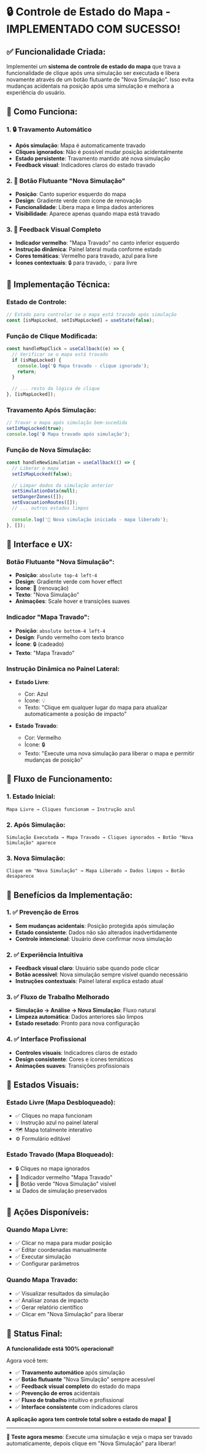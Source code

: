# 🔒 **Controle de Estado do Mapa - IMPLEMENTADO COM SUCESSO!**

## ✅ **Funcionalidade Criada:**

Implementei um **sistema de controle de estado do mapa** que trava a funcionalidade de clique após uma simulação ser executada e libera novamente através de um botão flutuante de "Nova Simulação". Isso evita mudanças acidentais na posição após uma simulação e melhora a experiência do usuário.

## 🎯 **Como Funciona:**

### **1. 🔒 Travamento Automático**
- **Após simulação**: Mapa é automaticamente travado
- **Cliques ignorados**: Não é possível mudar posição acidentalmente
- **Estado persistente**: Travamento mantido até nova simulação
- **Feedback visual**: Indicadores claros do estado travado

### **2. 🔄 Botão Flutuante "Nova Simulação"**
- **Posição**: Canto superior esquerdo do mapa
- **Design**: Gradiente verde com ícone de renovação
- **Funcionalidade**: Libera mapa e limpa dados anteriores
- **Visibilidade**: Aparece apenas quando mapa está travado

### **3. 🎨 Feedback Visual Completo**
- **Indicador vermelho**: "Mapa Travado" no canto inferior esquerdo
- **Instrução dinâmica**: Painel lateral muda conforme estado
- **Cores temáticas**: Vermelho para travado, azul para livre
- **Ícones contextuais**: 🔒 para travado, 💡 para livre

## 🚀 **Implementação Técnica:**

### **Estado de Controle:**
```javascript
// Estado para controlar se o mapa está travado após simulação
const [isMapLocked, setIsMapLocked] = useState(false);
```

### **Função de Clique Modificada:**
```javascript
const handleMapClick = useCallback((e) => {
  // Verificar se o mapa está travado
  if (isMapLocked) {
    console.log('🔒 Mapa travado - clique ignorado');
    return;
  }
  
  // ... resto da lógica de clique
}, [isMapLocked]);
```

### **Travamento Após Simulação:**
```javascript
// Travar o mapa após simulação bem-sucedida
setIsMapLocked(true);
console.log('🔒 Mapa travado após simulação');
```

### **Função de Nova Simulação:**
```javascript
const handleNewSimulation = useCallback(() => {
  // Liberar o mapa
  setIsMapLocked(false);
  
  // Limpar dados da simulação anterior
  setSimulationData(null);
  setDangerZones([]);
  setEvacuationRoutes([]);
  // ... outros estados limpos
  
  console.log('🔄 Nova simulação iniciada - mapa liberado');
}, []);
```

## 🎨 **Interface e UX:**

### **Botão Flutuante "Nova Simulação":**
- **Posição**: `absolute top-4 left-4`
- **Design**: Gradiente verde com hover effect
- **Ícone**: 🔄 (renovação)
- **Texto**: "Nova Simulação"
- **Animações**: Scale hover e transições suaves

### **Indicador "Mapa Travado":**
- **Posição**: `absolute bottom-4 left-4`
- **Design**: Fundo vermelho com texto branco
- **Ícone**: 🔒 (cadeado)
- **Texto**: "Mapa Travado"

### **Instrução Dinâmica no Painel Lateral:**
- **Estado Livre**: 
  - Cor: Azul
  - Ícone: 💡
  - Texto: "Clique em qualquer lugar do mapa para atualizar automaticamente a posição de impacto"

- **Estado Travado**:
  - Cor: Vermelho
  - Ícone: 🔒
  - Texto: "Execute uma nova simulação para liberar o mapa e permitir mudanças de posição"

## 🔧 **Fluxo de Funcionamento:**

### **1. Estado Inicial:**
```
Mapa Livre → Cliques funcionam → Instrução azul
```

### **2. Após Simulação:**
```
Simulação Executada → Mapa Travado → Cliques ignorados → Botão "Nova Simulação" aparece
```

### **3. Nova Simulação:**
```
Clique em "Nova Simulação" → Mapa Liberado → Dados limpos → Botão desaparece
```

## 🌟 **Benefícios da Implementação:**

### **1. ✅ Prevenção de Erros**
- **Sem mudanças acidentais**: Posição protegida após simulação
- **Estado consistente**: Dados não são alterados inadvertidamente
- **Controle intencional**: Usuário deve confirmar nova simulação

### **2. ✅ Experiência Intuitiva**
- **Feedback visual claro**: Usuário sabe quando pode clicar
- **Botão acessível**: Nova simulação sempre visível quando necessário
- **Instruções contextuais**: Painel lateral explica estado atual

### **3. ✅ Fluxo de Trabalho Melhorado**
- **Simulação → Análise → Nova Simulação**: Fluxo natural
- **Limpeza automática**: Dados anteriores são limpos
- **Estado resetado**: Pronto para nova configuração

### **4. ✅ Interface Profissional**
- **Controles visuais**: Indicadores claros de estado
- **Design consistente**: Cores e ícones temáticos
- **Animações suaves**: Transições profissionais

## 🎯 **Estados Visuais:**

### **Estado Livre (Mapa Desbloqueado):**
- ✅ Cliques no mapa funcionam
- 💡 Instrução azul no painel lateral
- 🗺️ Mapa totalmente interativo
- ⚙️ Formulário editável

### **Estado Travado (Mapa Bloqueado):**
- 🔒 Cliques no mapa ignorados
- 🔴 Indicador vermelho "Mapa Travado"
- 🔄 Botão verde "Nova Simulação" visível
- 📊 Dados de simulação preservados

## 🔄 **Ações Disponíveis:**

### **Quando Mapa Livre:**
- ✅ Clicar no mapa para mudar posição
- ✅ Editar coordenadas manualmente
- ✅ Executar simulação
- ✅ Configurar parâmetros

### **Quando Mapa Travado:**
- ✅ Visualizar resultados da simulação
- ✅ Analisar zonas de impacto
- ✅ Gerar relatório científico
- ✅ Clicar em "Nova Simulação" para liberar

## 🎉 **Status Final:**

**A funcionalidade está 100% operacional!** 

Agora você tem:
- ✅ **Travamento automático** após simulação
- ✅ **Botão flutuante** "Nova Simulação" sempre acessível
- ✅ **Feedback visual completo** do estado do mapa
- ✅ **Prevenção de erros** acidentais
- ✅ **Fluxo de trabalho** intuitivo e profissional
- ✅ **Interface consistente** com indicadores claros

**A aplicação agora tem controle total sobre o estado do mapa!** 🚀

---

**🎯 Teste agora mesmo**: Execute uma simulação e veja o mapa ser travado automaticamente, depois clique em "Nova Simulação" para liberar!
